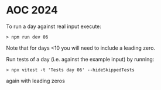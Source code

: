 # AOC 2024

To run a day against real input execute:

```
> npm run dev 06
```

Note that for days <10 you will need to include a leading zero.


Run tests of a day (i.e. against the example input) by running:

```
> npx vitest -t 'Tests day 06' --hideSkippedTests
```

again with leading zeros
